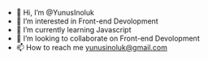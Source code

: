 - 👋 Hi, I’m @YunusInoluk
- 👀 I’m interested in Front-end Devolopment
- 🌱 I’m currently learning Javascript
- 💞️ I’m looking to collaborate on Front-end Devolopment
- 📫 How to reach me yunusinoluk@gmail.com

